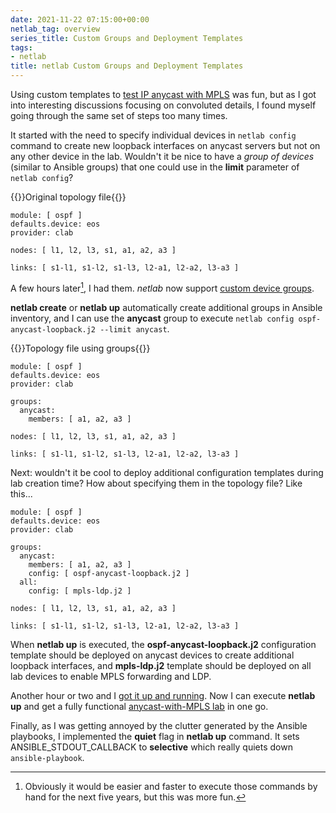 ```yaml
---
date: 2021-11-22 07:15:00+00:00
netlab_tag: overview
series_title: Custom Groups and Deployment Templates
tags:
- netlab
title: netlab Custom Groups and Deployment Templates
---
```

Using custom templates to [test IP anycast with MPLS](https://blog.ipspace.net/2021/11/anycast-mpls.html) was fun, but as I got into interesting discussions focusing on convoluted details, I found myself going through the same set of steps too many times.

It started with the need to specify individual devices in `netlab config` command to create new loopback interfaces on anycast servers but not on any other device in the lab. Wouldn't it be nice to have a *group of devices* (similar to Ansible groups) that one could use in the **limit** parameter of `netlab config`?
<!--more-->

{{<cc>}}Original topology file{{</cc>}}
```config
module: [ ospf ]
defaults.device: eos
provider: clab

nodes: [ l1, l2, l3, s1, a1, a2, a3 ]

links: [ s1-l1, s1-l2, s1-l3, l2-a1, l2-a2, l3-a3 ]
```

A few hours later[^1], I had them. *netlab* now support [custom device groups](https://netlab.tools/groups/).

[^1]: Obviously it would be easier and faster to execute those commands by hand for the next five years, but this was more fun.

**netlab create** or **netlab up** automatically create additional groups in Ansible inventory, and I can use the **anycast** group to execute `netlab config ospf-anycast-loopback.j2 --limit anycast`.

{{<cc>}}Topology file using groups{{</cc>}}
```config
module: [ ospf ]
defaults.device: eos
provider: clab

groups:
  anycast:
    members: [ a1, a2, a3 ]

nodes: [ l1, l2, l3, s1, a1, a2, a3 ]

links: [ s1-l1, s1-l2, s1-l3, l2-a1, l2-a2, l3-a3 ]
```

Next: wouldn't it be cool to deploy additional configuration templates during lab creation time? How about specifying them in the topology file? Like this...

```config
module: [ ospf ]
defaults.device: eos
provider: clab

groups:
  anycast:
    members: [ a1, a2, a3 ]
    config: [ ospf-anycast-loopback.j2 ]
  all:
    config: [ mpls-ldp.j2 ]

nodes: [ l1, l2, l3, s1, a1, a2, a3 ]

links: [ s1-l1, s1-l2, s1-l3, l2-a1, l2-a2, l3-a3 ]
```

When **netlab up** is executed, the **ospf-anycast-loopback.j2** configuration template should be deployed on anycast devices to create additional loopback interfaces, and **mpls-ldp.j2** template should be deployed on all lab devices to enable MPLS forwarding and LDP.

Another hour or two and I [got it up and running](https://netlab.tools/netlab/up/). Now I can execute **netlab up** and get a fully functional [anycast-with-MPLS lab](https://github.com/ipspace/netlab-examples/blob/master/routing/anycast-mpls-ospf/) in one go.

Finally, as I was getting annoyed by the clutter generated by the Ansible playbooks, I implemented the **quiet** flag in **netlab up** command. It sets ANSIBLE_STDOUT_CALLBACK to **selective** which really quiets down `ansible-playbook`.
